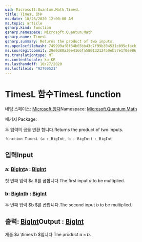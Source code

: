 ```yaml
---
uid: Microsoft.Quantum.Math.TimesL
title: TimesL 함수
ms.date: 10/26/2020 12:00:00 AM
ms.topic: article
qsharp.kind: function
qsharp.namespace: Microsoft.Quantum.Math
qsharp.name: TimesL
qsharp.summary: Returns the product of two inputs.
ms.openlocfilehash: 749999af8f34b65bb43c7f99b304531c095cfacb
ms.sourcegitcommit: 29e0d88a30e4166fa580132124b0eb57e1f0e986
ms.translationtype: MT
ms.contentlocale: ko-KR
ms.lasthandoff: 10/27/2020
ms.locfileid: "92709521"
---
```

# <a name="timesl-function"></a><span data-ttu-id="8834e-102">TimesL 함수</span><span class="sxs-lookup"><span data-stu-id="8834e-102">TimesL function</span></span>

<span data-ttu-id="8834e-103">네임 스페이스: [Microsoft 양자](xref:Microsoft.Quantum.Math)</span><span class="sxs-lookup"><span data-stu-id="8834e-103">Namespace: [Microsoft.Quantum.Math](xref:Microsoft.Quantum.Math)</span></span>

<span data-ttu-id="8834e-104">패키지 [](https://nuget.org/packages/)</span><span class="sxs-lookup"><span data-stu-id="8834e-104">Package: [](https://nuget.org/packages/)</span></span>


<span data-ttu-id="8834e-105">두 입력의 곱을 반환 합니다.</span><span class="sxs-lookup"><span data-stu-id="8834e-105">Returns the product of two inputs.</span></span>

```qsharp
function TimesL (a : BigInt, b : BigInt) : BigInt
```


## <a name="input"></a><span data-ttu-id="8834e-106">입력</span><span class="sxs-lookup"><span data-stu-id="8834e-106">Input</span></span>

### <a name="a--bigint"></a><span data-ttu-id="8834e-107">a: [BigInt](xref:microsoft.quantum.lang-ref.bigint)</span><span class="sxs-lookup"><span data-stu-id="8834e-107">a : [BigInt](xref:microsoft.quantum.lang-ref.bigint)</span></span>

<span data-ttu-id="8834e-108">첫 번째 입력 $a $를 곱합니다.</span><span class="sxs-lookup"><span data-stu-id="8834e-108">The first input $a$ to be multiplied.</span></span>


### <a name="b--bigint"></a><span data-ttu-id="8834e-109">b: [BigInt](xref:microsoft.quantum.lang-ref.bigint)</span><span class="sxs-lookup"><span data-stu-id="8834e-109">b : [BigInt](xref:microsoft.quantum.lang-ref.bigint)</span></span>

<span data-ttu-id="8834e-110">두 번째 입력 $b $를 곱합니다.</span><span class="sxs-lookup"><span data-stu-id="8834e-110">The second input $b$ to be multiplied.</span></span>



## <a name="output--bigint"></a><span data-ttu-id="8834e-111">출력: [BigInt](xref:microsoft.quantum.lang-ref.bigint)</span><span class="sxs-lookup"><span data-stu-id="8834e-111">Output : [BigInt](xref:microsoft.quantum.lang-ref.bigint)</span></span>

<span data-ttu-id="8834e-112">제품 $a \times b $입니다.</span><span class="sxs-lookup"><span data-stu-id="8834e-112">The product $a \times b$.</span></span>